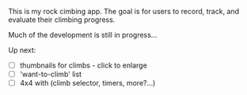 This is my rock cimbing app.
The goal is for users to record, track, and evaluate their climbing progress.

Much of the development is still in progress...

Up next:

- [ ] thumbnails for climbs - click to enlarge
- [ ] 'want-to-climb' list
- [ ] 4x4 with (climb selector, timers, more?...)
